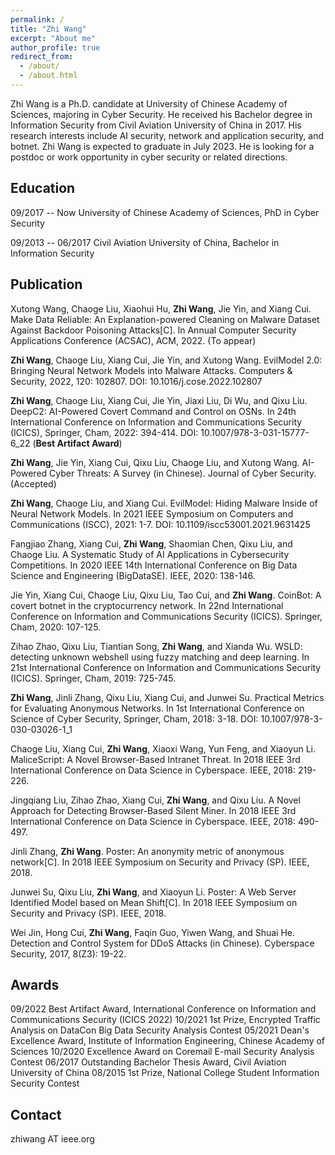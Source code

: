 ```yaml
---
permalink: /
title: "Zhi Wang"
excerpt: "About me"
author_profile: true
redirect_from: 
  - /about/
  - /about.html
---
```



Zhi Wang is a Ph.D. candidate at University of Chinese Academy of Sciences, majoring in Cyber Security. He received his Bachelor degree in Information Security from Civil Aviation University of China in 2017. His research interests include AI security, network and application security, and botnet. Zhi Wang is expected to graduate in July 2023. He is looking for a postdoc or work opportunity in cyber security or related directions.


Education
---
09/2017 -- Now University of Chinese Academy of Sciences, PhD in Cyber Security

09/2013 -- 06/2017 Civil Aviation University of China, Bachelor in Information Security


Publication 
---

Xutong Wang, Chaoge Liu, Xiaohui Hu, **Zhi Wang**, Jie Yin, and Xiang Cui. Make Data Reliable: An Explanation-powered Cleaning on Malware Dataset Against Backdoor Poisoning Attacks[C]. In Annual Computer Security Applications Conference (ACSAC), ACM, 2022. (To appear)

**Zhi Wang**, Chaoge Liu, Xiang Cui, Jie Yin, and Xutong Wang. EvilModel 2.0: Bringing Neural Network Models into Malware Attacks. Computers & Security, 2022, 120: 102807. DOI: 10.1016/j.cose.2022.102807 

**Zhi Wang**, Chaoge Liu, Xiang Cui, Jie Yin, Jiaxi Liu, Di Wu, and Qixu Liu. DeepC2: AI-Powered Covert Command and Control on OSNs. In 24th International Conference on Information and Communications Security (ICICS), Springer, Cham, 2022: 394-414. DOI: 10.1007/978-3-031-15777-6_22 (**Best Artifact Award**)

**Zhi Wang**, Jie Yin, Xiang Cui, Qixu Liu, Chaoge Liu, and Xutong Wang. AI-Powered Cyber Threats: A Survey (in Chinese). Journal of Cyber Security. (Accepted)

**Zhi Wang**, Chaoge Liu, and Xiang Cui. EvilModel: Hiding Malware Inside of Neural Network Models. In 2021 IEEE Symposium on Computers and Communications (ISCC), 2021: 1-7. DOI: 10.1109/iscc53001.2021.9631425 

Fangjiao Zhang, Xiang Cui, **Zhi Wang**, Shaomian Chen, Qixu Liu, and Chaoge Liu. A Systematic Study of AI Applications in Cybersecurity Competitions. In 2020 IEEE 14th International Conference on Big Data Science and Engineering (BigDataSE). IEEE, 2020: 138-146.

Jie Yin, Xiang Cui, Chaoge Liu, Qixu Liu, Tao Cui, and **Zhi Wang**. CoinBot: A covert botnet in the cryptocurrency network. In 22nd International Conference on Information and Communications Security (ICICS). Springer, Cham, 2020: 107-125. 

Zihao Zhao, Qixu Liu, Tiantian Song, **Zhi Wang**, and Xianda Wu. WSLD: detecting unknown webshell using fuzzy matching and deep learning. In 21st International Conference on Information and Communications Security (ICICS). Springer, Cham, 2019: 725-745.

**Zhi Wang**, Jinli Zhang, Qixu Liu, Xiang Cui, and Junwei Su. Practical Metrics for Evaluating Anonymous Networks. In 1st International Conference on Science of Cyber Security, Springer, Cham, 2018: 3-18. DOI: 10.1007/978-3-030-03026-1_1

Chaoge Liu, Xiang Cui, **Zhi Wang**, Xiaoxi Wang, Yun Feng, and Xiaoyun Li. MaliceScript: A Novel Browser-Based Intranet Threat. In 2018 IEEE 3rd International Conference on Data Science in Cyberspace. IEEE, 2018: 219-226. 

Jingqiang Liu, Zihao Zhao, Xiang Cui, **Zhi Wang**, and Qixu Liu. A Novel Approach for Detecting Browser-Based Silent Miner. In 2018 IEEE 3rd International Conference on Data Science in Cyberspace. IEEE, 2018: 490-497.

Jinli Zhang, **Zhi Wang**. Poster: An anonymity metric of anonymous network[C]. In 2018 IEEE Symposium on Security and Privacy (SP). IEEE, 2018. 

Junwei Su, Qixu Liu, **Zhi Wang**, and Xiaoyun Li. Poster: A Web Server Identified Model based on Mean Shift[C]. In 2018 IEEE Symposium on Security and Privacy (SP). IEEE, 2018. 

Wei Jin, Hong Cui, **Zhi Wang**, Faqin Guo, Yiwen Wang, and Shuai He. Detection and Control System for DDoS Attacks (in Chinese). Cyberspace Security, 2017, 8(Z3): 19-22.


Awards
---
09/2022 Best Artifact Award, International Conference on Information and Communications Security (ICICS 2022) 
10/2021 1st Prize, Encrypted Traffic Analysis on DataCon Big Data Security Analysis Contest 
05/2021 Dean's Excellence Award, Institute of Information Engineering, Chinese Academy of Sciences 
10/2020 Excellence Award on Coremail E-mail Security Analysis Contest 
06/2017 Outstanding Bachelor Thesis Award, Civil Aviation University of China 
08/2015 1st Prize, National College Student Information Security Contest 


Contact 
---
zhiwang AT ieee.org
